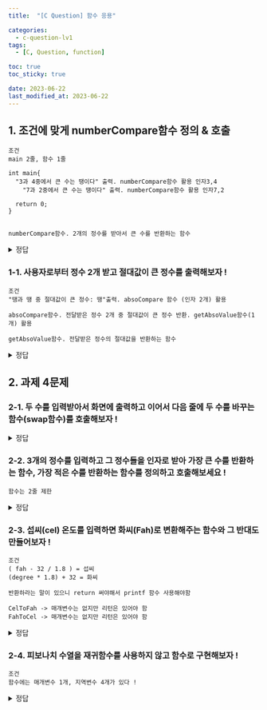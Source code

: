 ```yaml
---
title:  "[C Question] 함수 응용"

categories:
  - c-question-lv1
tags:
  - [C, Question, function] 

toc: true
toc_sticky: true

date: 2023-06-22
last_modified_at: 2023-06-22
---
```


<!-- post 폴더 이름 -> 연관성을 찾지못함 ( 이상하게 바꿔도 정상적으로 작동했기때문 ) -->

## 1. 조건에 맞게 numberCompare함수 정의 & 호출
```
조건
main 2줄, 함수 1줄

int main{
  "3과 4중에서 큰 수는 땡이다" 출력. numberCompare함수 활용 인자3,4
	"7과 2중에서 큰 수는 땡이다" 출력. numberCompare함수 활용 인자7,2
  
  return 0;
}
	

numberCompare함수. 2개의 정수를 받아서 큰 수를 반환하는 함수
```


<details>
<summary> 정답 </summary>
<div markdown="1">

```
// start
// #include "header.h"
#include <stdio.h>

int numberCompare(int n1, int n2);

int main()
{
  printf("3과 4중에서 큰 수는 %d이다. \n", numberCompare(3, 4));
  printf("7과 2중에서 큰 수는 %d이다. \n", numberCompare(7, 2));
	
	return 0;
}

int numberCompare(int n1, int n2)
{
	return n1 > n2 ? n1 : n2;
}
```
</div>
</details>




### 1-1. 사용자로부터 정수 2개 받고 절대값이 큰 정수를 출력해보자 !
```
조건
"땡과 땡 중 절대값이 큰 정수: 땡"출력. absoCompare 함수 (인자 2개) 활용

absoCompare함수. 전달받은 정수 2개 중 절대값이 큰 정수 반환. getAbsoValue함수(1개) 활용

getAbsoValue함수. 전달받은 정수의 절대값을 반환하는 함수
```
	
	
<details>
<summary> 정답 </summary>
<div markdown="1">

```
// start
// #include "header.h"
#include <stdio.h>

int absoCompare(int v1, int v2);
int getAbsoValue(int num);

int main()
{
	int v1, v2;
	printf("input: ");
	scanf_s("%d %d", &v1, &v2);
	printf("%d와 %d 중 절대값이 큰 정수: %d \n", v1, v2, absoCompare(v1, v2));

	return 0;
}

int absoCompare(int v1, int v2)
{
	return (getAbsoValue(v1) > getAbsoValue(v2) ? v1 : v2);
}

int getAbsoValue(int num)
{
	return num < 0 ? ~num + 1 : num;
}
```
</div>
</details>







## 2. 과제 4문제

### 2-1. 두 수를 입력받아서 화면에 출력하고 이어서 다음 줄에 두 수를 바꾸는 함수(swap함수)를 호출해보자 !



<details>
<summary> 정답 </summary>
<div markdown="1">

```
// start
// #include "header.h"
#include <stdio.h>

void swap(int v1, int v2);

int main()
{
	int v1, v2;
	printf("input 2 numbers: ");
	scanf_s("%d %d", &v1, &v2);

	printf("x는 %d이고 y는 %d 입니다. \n", v1, v2);
	swap(v1, v2);

	return 0;
}

void swap(int v1, int v2)
{
	int temp;
	temp = v1;
	v1 = v2;
	v2 = temp;
	printf("swap을 적용한 v1은 %d, v2는 %d입니다. \n", v1, v2);
}


포인터를 쓰지 않고서는 swap에서 출력을 해줘야한다 !
```
</div>
</details>



### 2-2. 3개의 정수를 입력하고 그 정수들을 인자로 받아 가장 큰 수를 반환하는 함수, 가장 적은 수를 반환하는 함수를 정의하고 호출해보세요 !
```
함수는 2줄 제한
```

<details>
<summary> 정답 </summary>
<div markdown="1">

```
// start
// #include "header.h"
#include <stdio.h>

int getMaxValue(int v1, int v2, int v3);
int getMixValue(int v1, int v2, int v3);

int main()
{
	int v1,v2,v3;
	printf("input 3 numbers: ");
	scanf_s("%d %d %d", &v1, &v2, &v3);

	printf("Max Number: %d \n", getMaxValue(v1, v2, v3));
	printf("Min Number: %d \n", getMixValue(v1, v2, v3));

	return 0;
}

int getMaxValue(int v1, int v2, int v3)
{
	if (v1 > v2)	return v1 > v3 ? v1 : v3;
	else				return v2 > v3 ? v2 : v3;
}

int getMixValue(int v1, int v2, int v3)
{
	if (v1 < v2)	return v1 < v3 ? v1 : v3;
	else				return v2 < v3 ? v2 : v3;
}
```
</div>
</details>



### 2-3. 섭씨(cel) 온도를 입력하면 화씨(Fah)로 변환해주는 함수와 그 반대도 만들어보자 !
```
조건
( fah - 32 / 1.8 ) = 섭씨
(degree * 1.8) + 32 = 화씨

반환하라는 말이 있으니 return 써야해서 printf 함수 사용해야함

CelToFah -> 매개변수는 없지만 리턴은 있어야 함
FahToCel -> 매개변수는 없지만 리턴은 있어야 함
```

<details>
<summary> 정답 </summary>
<div markdown="1">

```
// start
// #include "header.h"
#include <stdio.h>

double CelToFah(double degree);
double FahToCel(double degree);

int main()
{

	int sel = 0;
	double degree = 0;
	printf("1. 섭씨를 화씨로  2. 화씨를 섭씨로 \n 선택>>");
	scanf_s("%d", &sel);

	switch (sel)
	{
	case 1:
		printf("섭씨 입력: ");
		scanf_s("%lf", &degree);
		printf("변화된 화씨: %.1lf \n", CelToFah(degree));
		break;
	case 2:
		printf("화씨 입력: ");
		scanf_s("%lf", &degree);
		printf("변화된 섭씨: %.1lf \n", FahToCel(degree));
		break;
	default:
		printf("1과 2중에 선택하셔야됩니다. \n");
		break;
	}
	return 0;
}

double CelToFah(double degree)
{
	return (degree * 1.8) + 32;
}

double FahToCel(double degree)
{
	return (degree - 32.0) / 1.8;
}

```
</div>
</details>



### 2-4. 피보나치 수열을 재귀함수를 사용하지 않고 함수로 구현해보자 !
```
조건
함수에는 매개변수 1개, 지역변수 4개가 있다 !
```



<details>
<summary> 정답 </summary>
<div markdown="1">

```
#include <stdio.h>

void fibo(int n);

int main()
{
	int n;

	printf("input: ");
	scanf_s("%d", &n);

	fibo(n);

	return 0;
}

void fibo(int n)
{
	int start = 0, next = 1, before, i;

	for (i = 0; i < n; i++)
	{
		printf("%d ", start);
		before  = start;
		start += next;
		next = before;
	}
}
```
</div>
</details>

	

	
	